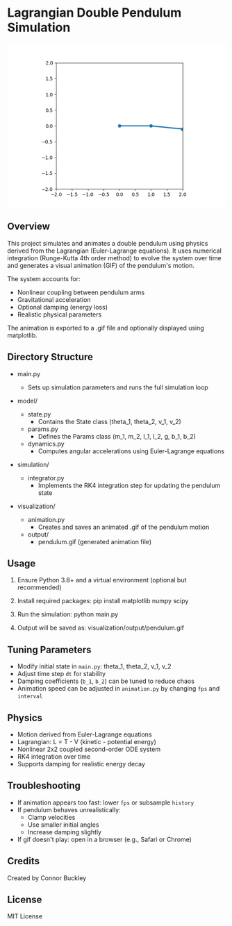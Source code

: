 Lagrangian Double Pendulum Simulation
==========================

![Demo](assets/animation.gif)

Overview
--------
This project simulates and animates a double pendulum using physics derived from the Lagrangian (Euler-Lagrange equations). It uses numerical integration (Runge-Kutta 4th order method) to evolve the system over time and generates a visual animation (GIF) of the pendulum's motion.

The system accounts for:
- Nonlinear coupling between pendulum arms
- Gravitational acceleration
- Optional damping (energy loss)
- Realistic physical parameters

The animation is exported to a .gif file and optionally displayed using matplotlib.

Directory Structure
-------------------
- main.py
  - Sets up simulation parameters and runs the full simulation loop

- model/
  - state.py
    - Contains the State class (theta_1, theta_2, v_1, v_2)
  - params.py
    - Defines the Params class (m_1, m_2, l_1, l_2, g, b_1, b_2)
  - dynamics.py
    - Computes angular accelerations using Euler-Lagrange equations

- simulation/
  - integrator.py
    - Implements the RK4 integration step for updating the pendulum state

- visualization/
  - animation.py
    - Creates and saves an animated .gif of the pendulum motion
  - output/
    - pendulum.gif (generated animation file)


Usage
-----
1. Ensure Python 3.8+ and a virtual environment (optional but recommended)
2. Install required packages:
   pip install matplotlib numpy scipy

3. Run the simulation:
   python main.py

4. Output will be saved as:
   visualization/output/pendulum.gif

Tuning Parameters
-----------------
- Modify initial state in `main.py`:
    theta_1, theta_2, v_1, v_2
- Adjust time step `dt` for stability
- Damping coefficients (`b_1`, `b_2`) can be tuned to reduce chaos
- Animation speed can be adjusted in `animation.py` by changing `fps` and `interval`

Physics
-------
- Motion derived from Euler-Lagrange equations
- Lagrangian: L = T - V (kinetic - potential energy)
- Nonlinear 2x2 coupled second-order ODE system
- RK4 integration over time
- Supports damping for realistic energy decay

Troubleshooting
---------------
- If animation appears too fast: lower `fps` or subsample `history`
- If pendulum behaves unrealistically:
    - Clamp velocities
    - Use smaller initial angles
    - Increase damping slightly
- If gif doesn't play: open in a browser (e.g., Safari or Chrome)

Credits
-------
Created by Connor Buckley

License
-------
MIT License
